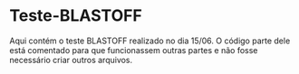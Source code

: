 # Teste-BLASTOFF
Aqui contém o teste BLASTOFF realizado no dia 15/06. O código parte dele está comentado para que funcionassem outras partes e não fosse necessário criar outros arquivos.
